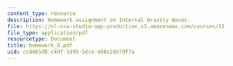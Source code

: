 ```yaml
---
content_type: resource
description: Homework assignment on Internal Gravity Waves.
file: https://ol-ocw-studio-app-production.s3.amazonaws.com/courses/12-810-dynamics-of-the-atmosphere-spring-2008/cc4065d8c49f1d995dcee08e2da79f7a_homework_8.pdf
file_type: application/pdf
resourcetype: Document
title: homework_8.pdf
uid: cc4065d8-c49f-1d99-5dce-e08e2da79f7a
---
```

